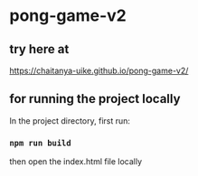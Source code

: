 # pong-game-v2

## try here at
https://chaitanya-uike.github.io/pong-game-v2/


## for running the project locally
In the project directory, first run:

### `npm run build`

then open the index.html file locally
